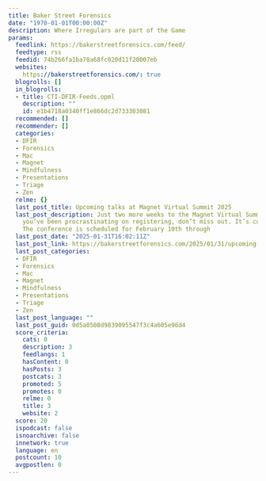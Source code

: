 ```yaml
---
title: Baker Street Forensics
date: "1970-01-01T00:00:00Z"
description: Where Irregulars are part of the Game
params:
  feedlink: https://bakerstreetforensics.com/feed/
  feedtype: rss
  feedid: 74b266fa1ba78a68fc020d11f20007eb
  websites:
    https://bakerstreetforensics.com/: true
  blogrolls: []
  in_blogrolls:
  - title: CTI-DFIR-Feeds.opml
    description: ""
    id: e1b4718a0340ff1e866dc2d733303081
  recommended: []
  recommender: []
  categories:
  - DFIR
  - Forensics
  - Mac
  - Magnet
  - Mindfulness
  - Presentations
  - Triage
  - Zen
  relme: {}
  last_post_title: Upcoming talks at Magnet Virtual Summit 2025
  last_post_description: Just two more weeks to the Magnet Virtual Summit 2025! If
    you’ve been procrastinating on registering, don’t miss out. It’s completely free!
    The conference is scheduled for February 10th through
  last_post_date: "2025-01-31T16:02:11Z"
  last_post_link: https://bakerstreetforensics.com/2025/01/31/upcoming-talks-at-magnet-virtual-summit-2025/
  last_post_categories:
  - DFIR
  - Forensics
  - Mac
  - Magnet
  - Mindfulness
  - Presentations
  - Triage
  - Zen
  last_post_language: ""
  last_post_guid: 0d5a0508d9839095547f3c4a605e96d4
  score_criteria:
    cats: 0
    description: 3
    feedlangs: 1
    hasContent: 0
    hasPosts: 3
    postcats: 3
    promoted: 5
    promotes: 0
    relme: 0
    title: 3
    website: 2
  score: 20
  ispodcast: false
  isnoarchive: false
  innetwork: true
  language: en
  postcount: 10
  avgpostlen: 0
---
```

